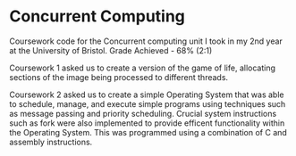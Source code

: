 # Concurrent Computing
Coursework code for the Concurrent computing unit I took in my 2nd year at the University of Bristol.
Grade Achieved - 68% (2:1)

Coursework 1 asked us to create a version of the game of life, allocating sections of the image being
processed to different threads.

Coursework 2 asked us to create a simple Operating System that was able to schedule, manage, and execute simple programs using techniques such as message passing and priority scheduling. Crucial system instructions such as fork were also implemented to provide efficent functionality within the Operating System. This was programmed using a combination of C and assembly instructions.
